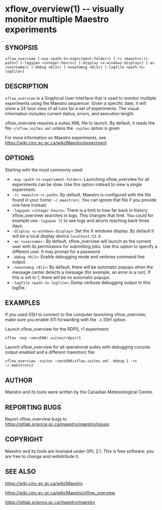 xflow_overview(1) -- visually monitor multiple Maestro experiments
=============================================

## SYNOPSIS

`xflow_overview [-exp <path-to-experiment-folder>] [-rc <maestro-rc-path>] [-logspan <integer-hours>] [-display <x-windows-display>] [-as <username>] [-debug <0|1>] [-noautomsg <0|1>] [-logfile <path-to-logfile>]`

## DESCRIPTION

`xflow_overview` is a Graphical User Interface that is used to monitor multiple experiments using the Maestro sequencer. Given a specific date, it will show a 24 hour view of all runs for a set of experiments. The visual information includes current status, errors, and execution length.

xflow_overview requires a suites XML file to launch. By default, it reads the file `~/xflow.suites.xml` unless the `-suites` option is given.

For more information on Maestro experiments, see https://wiki.cmc.ec.gc.ca/wiki/Maestro/experiment

## OPTIONS

Starting with the most commonly used:

* `-exp <path-to-experiment-folder>`: Launching xflow_overview for all experiments can be slow. Use this option instead to view a single experiment.
* `-rc <maestro-rc-path>`: By default, Maestro is configured with the file found in your home: `~/.maestrorc`. You can ignore that file if you provide one here instead.
* `-logspan <integer-hours>`: There is a limit to how far back in history xflow_overview searches in logs. This changes that limit. You could for example use `-logspan 72` to see logs and aborts reaching back three days.
* `-display <x-windows-display>`: Set the X windows display. By default it will be a local display device `localhost:53.0`.
* `-as <username>:` By default, xflow_overview will launch as the current user with its permissions for submitting jobs. Use this option to specify a different user. It may prompt for a password.
* `-debug <0|1>`: Enable debugging mode and verbose command line output.
* `-noautomsg <0|1>`: By default, there will be automatic popups when the message center detects a message (for example, an error in a run). If this is set to 1, there will be no automatic popups.
* `-logfile <path-to-logfile>`: Dump verbose debugging output to this logfile.

## EXAMPLES

If you used SSH to connect to the computer launching xflow_overview, make sure you enable X11 forwarding with the `-X` SSH option.

Launch xflow_overview for the RDPS, r1 experiment:

```
xflow -exp ~smco500/.suites/rdps/r1
```

Launch xflow_overview for all operational suites with debugging console output enabled and a different maestrorc file:

```
xflow_overview -suites ~smco500/xflow.suites.xml -debug 1 -rc ~/.maestrorc2
```

## AUTHOR

Maestro and its tools were written by the Canadian Meteorological Centre.

## REPORTING BUGS

Report xflow_overview bugs to https://gitlab.science.gc.ca/maestro/maestro/issues

## COPYRIGHT

Maestro and its tools are licensed under GPL 2.1. This is free software: you are free to change and redistribute it.

## SEE ALSO

https://wiki.cmc.ec.gc.ca/wiki/Maestro

https://wiki.cmc.ec.gc.ca/wiki/Maestro/xflow_overview

https://gitlab.science.gc.ca/maestro/maestro
